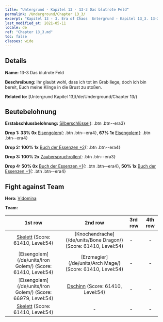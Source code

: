 ```yaml
---
title: "Untergrund - Kapitel 13 - 13-3 Das blutrote Feld"
permalink: /Underground/Chapter 13_3/
excerpt: "Kapitel 13 - 3. Era of Chaos  Untergrund - Kapitel 13_3. 13-3 Das blutrote Feld"
last_modified_at: 2021-05-11
locale: de
ref: "Chapter 13_3.md"
toc: false
classes: wide
---
```


## Details

 **Name:** 13-3 Das blutrote Feld

 **Beschreibung:** Ihr glaubt wohl, dass ich tot im Grab liege, doch ich bin bereit, Euch meine Klinge in die Brust zu stoßen.

 **Related to:** [Untergrund Kapitel 13](/de/Underground/Chapter 13/)

## Beutebelohnung

 **Erstabschlussbelohnung:** [Silberschlüssel](/ItemsDE/con_693/){: .btn .btn--era3}

 **Drop 1:** **33% 0x** [Eisengolem](/ItemsDE/unt_237/){: .btn .btn--era4}, **67% 1x** [Eisengolem](/ItemsDE/unt_237/){: .btn .btn--era4}

 **Drop 2:** **100% 1x** [Buch der Essenzen +2](/ItemsDE/mat_53/){: .btn .btn--era4}

 **Drop 3:** **100% 2x** [Zauberspruchrollen](/ItemsDE/con_694/){: .btn .btn--era3}

 **Drop 4:** **50% 0x** [Buch der Essenzen +1](/ItemsDE/mat_46/){: .btn .btn--era4}, **50% 1x** [Buch der Essenzen +1](/ItemsDE/mat_46/){: .btn .btn--era4}


## Fight against Team
 **Hero:** [Vidomina](/de/heroes/Vidomina/)

 **Team:**


  | 1st row | 2nd row | 3rd row | 4th row |
  |:----:|:----:|:----|:----:|
  | [Skelett](/de/units/Skeleton/) (Score: 61410, Level:54)  | [Knochendrache](/de/units/Bone Dragon/) (Score: 61410, Level:54)  | - | - |
  | [Eisengolem](/de/units/Iron Golem/) (Score: 61410, Level:54)  | [Erzmagier](/de/units/Arch Mage/) (Score: 61410, Level:54)  | - | - |
  | [Eisengolem](/de/units/Iron Golem/) (Score: 66979, Level:54)  | [Dschinn](/de/units/Genie/) (Score: 61410, Level:54)  | - | - |
  | [Skelett](/de/units/Skeleton/) (Score: 61410, Level:54)  | - | - | - |



